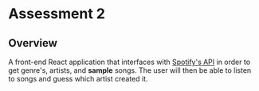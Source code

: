 Assessment 2
===============================
## Overview

A front-end React application that interfaces with [Spotify's API](https://developer.spotify.com/) in order to get genre's, artists, and **sample** songs. The user will then be able to listen to songs and guess which artist created it.
